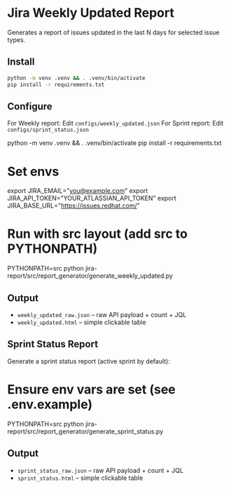 # Jira Weekly Updated Report

Generates a report of issues updated in the last N days for selected issue types.

## Install

```bash
python -m venv .venv && . .venv/bin/activate
pip install -r requirements.txt
```

## Configure

For Weekly report: Edit `configs/weekly_updated.json` 
For Sprint report: Edit `configs/sprint_status.json` 


python -m venv .venv && . .venv/bin/activate
pip install -r requirements.txt

# Set envs 
export JIRA_EMAIL="you@example.com"
export JIRA_API_TOKEN="YOUR_ATLASSIAN_API_TOKEN"
export JIRA_BASE_URL="https://issues.redhat.com/"

# Run with src layout (add src to PYTHONPATH)
PYTHONPATH=src python  jira-report/src/report_generator/generate_weekly_updated.py 

## Output

- `weekly_updated_raw.json` – raw API payload + count + JQL
- `weekly_updated.html` – simple clickable table

## Sprint Status Report

Generate a sprint status report (active sprint by default):

# Ensure env vars are set (see .env.example)
PYTHONPATH=src python  jira-report/src/report_generator/generate_sprint_status.py

## Output

- `sprint_status_raw.json` – raw API payload + count + JQL
- `sprint_status.html` – simple clickable table


